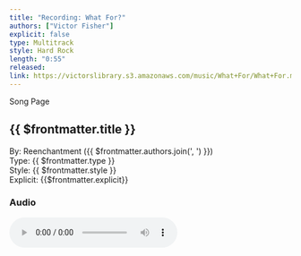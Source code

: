 ```yaml
---
title: "Recording: What For?"
authors: ["Victor Fisher"]
explicit: false
type: Multitrack
style: Hard Rock
length: "0:55"
released:
link: https://victorslibrary.s3.amazonaws.com/music/What+For/What+For.mp3
---
```


<g-link to="/song/what-for">Song Page</g-link>

## {{ $frontmatter.title }}

By: <g-link to="/band/reenchantment">Reenchantment</g-link> ({{ $frontmatter.authors.join(', ') }})  
Type: {{ $frontmatter.type }}  
Style: {{ $frontmatter.style }}  
Explicit: {{$frontmatter.explicit}}

### Audio

<audio controls controlsList="nodownload">
  <source :src="$frontmatter.link" type="audio/mpeg">
Your browser does not support the audio element.
</audio>
